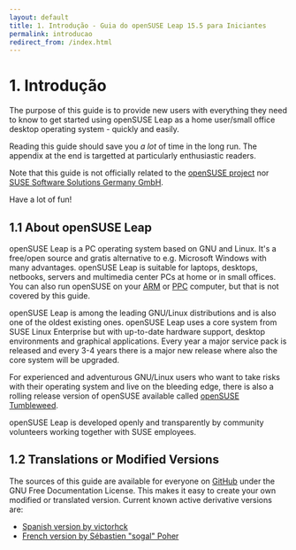 ```yaml
---
layout: default
title: 1. Introdução - Guia do openSUSE Leap 15.5 para Iniciantes
permalink: introducao
redirect_from: /index.html
---
```


# 1. Introdução

The purpose of this guide is to provide new users with everything they need to know to get started using openSUSE Leap as a home user/small office desktop operating system - quickly and easily.

Reading this guide should save you _a lot_ of time in the long run. The appendix at the end is targetted at particularly enthusiastic readers.

Note that this guide is not officially related to the [openSUSE project](http://www.opensuse.org) nor [SUSE Software Solutions Germany GmbH](http://www.suse.com).

Have a lot of fun!

## 1.1 About openSUSE Leap

openSUSE Leap is a PC operating system based on GNU and Linux. It's a free/open source and gratis alternative to e.g. Microsoft Windows with many advantages. openSUSE Leap is suitable for laptops, desktops, netbooks, servers and multimedia center PCs at home or in small offices. You can also run openSUSE on your [ARM](https://en.opensuse.org/Portal:ARM) or [PPC](https://en.opensuse.org/Portal:PowerPC) computer, but that is not covered by this guide.

openSUSE Leap is among the leading GNU/Linux distributions and is also one of the oldest existing ones. openSUSE Leap uses a core system from SUSE Linux Enterprise but with up-to-date hardware support, desktop environments and graphical applications. Every year a major service pack is released and every 3-4 years there is a major new release where also the core system will be upgraded.

For experienced and adventurous GNU/Linux users who want to take risks with their operating system and live on the bleeding edge, there is also a rolling release version of openSUSE available called [openSUSE Tumbleweed](https://en.opensuse.org/Portal:Tumbleweed).

openSUSE Leap is developed openly and transparently by community volunteers working together with SUSE employees.

## 1.2 Translations or Modified Versions

The sources of this guide are available for everyone on [GitHub](https://github.com/cb400f/opensuse-guide.org/) under the GNU Free Documentation License. This makes it easy to create your own modified or translated version. Current known active derivative versions are:

- [Spanish version by victorhck](https://victorhck.gitlab.io/guia_openSUSE/)
- [French version by Sébastien "sogal" Poher](https://alionetasso.github.io/opensuse-guide-fr/introduction)
